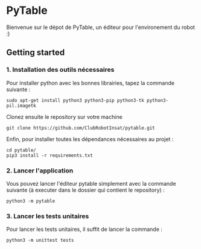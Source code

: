 # PyTable

Bienvenue sur le dépot de PyTable, un éditeur pour l'environement du robot :)

## Getting started

### 1. Installation des outils nécessaires

Pour installer python avec les bonnes librairies, tapez la commande suivante :

```
sudo apt-get install python3 python3-pip python3-tk python3-pil.imagetk
```

Clonez ensuite le repository sur votre machine

```
git clone https://github.com/ClubRobotInsat/pytable.git
```

Enfin, pour installer toutes les dépendances nécessaires au projet :

```
cd pytable/
pip3 install -r requirements.txt
```

### 2. Lancer l'application

Vous pouvez lancer l'éditeur pytable simplement avec la commande suivante (à executer dans le dossier qui contient le repository) :

```
python3 -m pytable
```

### 3. Lancer les tests unitaires

Pour lancer les tests unitaires, il suffit de lancer la commande :

```
python3 -m unittest tests
```
